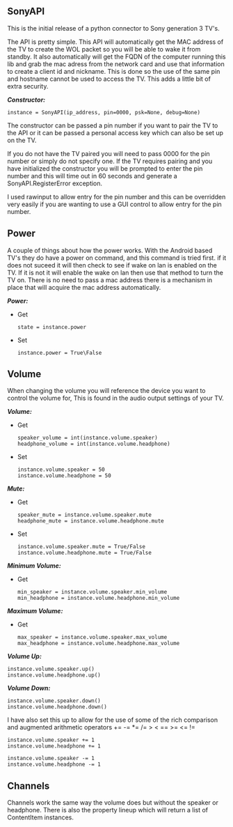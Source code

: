 ## SonyAPI

This is the initial release of a python connector to Sony generation 3 TV's.

The API is pretty simple. This API will automatically get the MAC address of the TV to create the WOL packet  so you will be able to wake it from standby. It also automatically will get the FQDN of the computer running this lib and grab the mac adress from the network card and use that information to create a client id and nickname. This is done so the use of the same pin and hostname cannot be used to access the TV. This adds a little bit of extra security.

***Constructor:***

    instance = SonyAPI(ip_address, pin=0000, psk=None, debug=None)

The constructor can be passed a pin number if you want to pair the TV to the API or it can be passed a personal access key which can also be set up on the TV.

If you do not have the TV paired you will need to pass 0000 for the pin number or simply do not specify one. If the TV requires pairing and you have initialized the constructor you will be prompted to enter the pin number and this will time out in 60 seconds and generate a SonyAPI.RegisterError exception.

I used rawinput to allow entry for the pin number and this can be overridden very easily if you are wanting to use a GUI control to allow entry for the pin number.

## Power

A couple of things about how the power works. With the Android based TV's they do have a power on command, and this command is tried first. if it does not suceed it will then check to see if wake on lan is enabled on the TV. If it is not it will enable the wake on lan then use that method to turn the TV on. There is no need to pass a mac address there is a mechanism in place that will acquire the mac address automatically.

***Power:***

  * Get

        state = instance.power

  * Set

        instance.power = True\False


## Volume

When changing the volume you will reference the device you want to control the volume for, This is found in the audio output settings of your TV.

***Volume:***
  * Get

        speaker_volume = int(instance.volume.speaker)
        headphone_volume = int(instance.volume.headphone)

  * Set

        instance.volume.speaker = 50
        instance.volume.headphone = 50

***Mute:***
  * Get

        speaker_mute = instance.volume.speaker.mute
        headphone_mute = instance.volume.headphone.mute

  * Set

        instance.volume.speaker.mute = True/False
        instance.volume.headphone.mute = True/False

***Minimum Volume:***

  * Get

        min_speaker = instance.volume.speaker.min_volume
        min_headphone = instance.volume.headphone.min_volume
***Maximum Volume:***

  * Get

        max_speaker = instance.volume.speaker.max_volume
        max_headphone = instance.volume.headphone.max_volume

***Volume Up:***

    instance.volume.speaker.up()
    instance.volume.headphone.up()


***Volume Down:***

    instance.volume.speaker.down()
    instance.volume.headphone.down()


 I have also set this up to allow for the use of some of the rich comparison and augmented arithmetic operators += -= *= /= > < == >= <= !=

    instance.volume.speaker += 1
    instance.volume.headphone += 1

    instance.volume.speaker -= 1
    instance.volume.headphone -= 1
## Channels

Channels work the same way the volume does but without the speaker or headphone. There is also the property lineup which will return a list of ContentItem instances.





